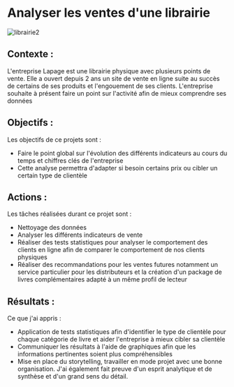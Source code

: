 # **Analyser les ventes d'une librairie**

![librairie2](https://github.com/user-attachments/assets/17de76a5-c428-4ee4-8a51-6373b1d60bed)


## **Contexte** : 

L'entreprise Lapage est une librairie physique avec plusieurs points de vente. Elle a ouvert depuis 2 ans un site de vente en ligne suite au succès de certains de ses produits et l'engouement de ses clients. 
L'entreprise souhaite à présent faire un point sur l'activité afin de mieux comprendre ses données

## **Objectifs** : 
Les objectifs de ce projets sont :
- Faire le point global sur l'évolution des différents indicateurs au cours du temps et chiffres clés de l'entreprise
- Cette analyse permettra d'adapter si besoin certains prix ou cibler un certain type de clientèle 

## **Actions** : 
Les tâches réalisées durant ce projet sont : 
- Nettoyage des données
- Analyser les différents indicateurs de vente
- Réaliser  des tests statistiques pour analyser le comportement des clients en ligne afin de comparer le comportement de nos clients physiques 
- Réaliser des recommandations pour les ventes futures notamment un service particulier pour les distributeurs et la création d'un package de livres complémentaires adapté à un même profil de lecteur

## **Résultats** : 
Ce que j'ai appris : 
- Application de tests statistiques afin d'identifier le type de clientèle pour chaque catégorie de livre et aider l'entreprise à mieux cibler sa clientèle 
- Communiquer les résultats à l'aide de graphiques afin que les informations pertinentes soient plus compréhensibles
- Mise en place du storytelling, travailler en mode projet avec une bonne organisation. J'ai également fait preuve d'un esprit analytique et de synthèse et d'un grand sens du détail.

